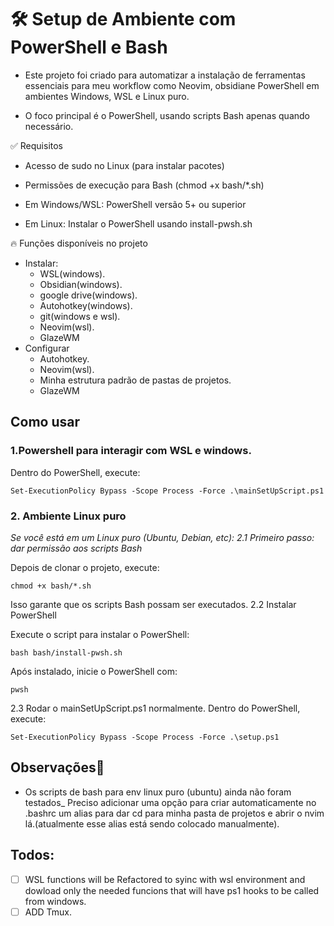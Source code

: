 # 🛠 Setup de Ambiente com PowerShell e Bash

- Este projeto foi criado para automatizar a instalação de ferramentas essenciais para meu workflow como Neovim, obsidiane PowerShell em ambientes Windows, WSL e Linux puro.

- O foco principal é o PowerShell, usando scripts Bash apenas quando necessário.

✅ Requisitos

- Acesso de sudo no Linux (para instalar pacotes)

- Permissões de execução para Bash (chmod +x bash/\*.sh)

- Em Windows/WSL: PowerShell versão 5+ ou superior

- Em Linux: Instalar o PowerShell usando install-pwsh.sh

🔥 Funções disponíveis no projeto

- Instalar:
  - WSL(windows).
  - Obsidian(windows).
  - google drive(windows).
  - Autohotkey(windows).
  - git(windows e wsl).
  - Neovim(wsl).
  - GlazeWM
- Configurar
  - Autohotkey.
  - Neovim(wsl).
  - Minha estrutura padrão de pastas de projetos.
  - GlazeWM

## Como usar

### 1.Powershell para interagir com WSL e windows.

Dentro do PowerShell, execute:

```
Set-ExecutionPolicy Bypass -Scope Process -Force .\mainSetUpScript.ps1
```

### 2. Ambiente Linux puro

_Se você está em um Linux puro (Ubuntu, Debian, etc): 2.1 Primeiro passo: dar permissão aos scripts Bash_

Depois de clonar o projeto, execute:

```
chmod +x bash/*.sh
```

Isso garante que os scripts Bash possam ser executados. 2.2 Instalar PowerShell

Execute o script para instalar o PowerShell:

```
bash bash/install-pwsh.sh
```

Após instalado, inicie o PowerShell com:

```
pwsh
```

2.3 Rodar o mainSetUpScript.ps1 normalmente. Dentro do PowerShell, execute:

```
Set-ExecutionPolicy Bypass -Scope Process -Force .\setup.ps1
```

## Observações📌

- Os scripts de bash para env linux puro (ubuntu) ainda não foram testados\_
  Preciso adicionar uma opção para criar automaticamente no .bashrc um alias para dar cd para minha pasta de projetos e abrir o nvim lá.(atualmente esse alias está sendo colocado manualmente).

## Todos:

- [ ] WSL functions will be Refactored to syinc with wsl environment and dowload only the needed funcions that will have ps1 hooks to be called from windows.
- [ ] ADD Tmux.
